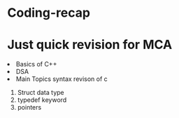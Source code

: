 # Coding-recap
<h1>Just quick revision for MCA</h1>
<li>Basics of C++</li>
<li>DSA</li>
<li>Main Topics syntax revison of c </li>
    <ol>
    <li>Struct data type</li>
    <li>typedef keyword</li>
    <li>pointers</ki>
    </ol>
